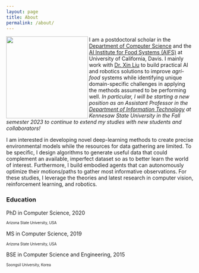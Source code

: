 ```yaml
---
layout: page
title: About
permalink: /about/
---
```


<!-- ![Profile](/images/profile_chicago_small.jpg) -->
<img align="left" width="220" src="../images/lincoln.jpg">
<!-- <img align="left" width="220" src="../images/chicago.jpg"> -->


<!-- <span style="color:red">[*Major update coming soon ...*]</span>. -->
I am a postdoctoral scholar in the [Department of Computer Science](https://cs.ucdavis.edu/) and 
the [AI Institute for Food Systems (AIFS)](https://aifs.ucdavis.edu/) at University of California, Davis. 
I mainly work with [Dr. Xin Liu](https://xinliu.engineering.ucdavis.edu) to build practical AI and robotics solutions to improve *agri-food* systems while identifying unique domain-specific challenges in applying the methods assumed to be performing well.
*In particular, I will be starting a new position as an Assistant Professor in the [Department of Information Technology](https://ccse.kennesaw.edu) at Kennesaw State University in the Fall semester 2023 to continue to extend my studies with new students and collaborators!* 

I am interested in developing novel deep-learning methods to create precise environmental models while the resources for data gathering are limited. 
To be specific, I design algorithms to generate useful data that could complement an available, imperfect dataset so as to better learn the world of interest. 
Furthermore, I build embodied agents that can autonomously optimize their motions/paths to gather most informative observations. 
For these studies, I leverage the theories and latest research in computer vision, reinforcement learning,  and robotics. 

### Education

PhD in Computer Science, 2020

<sup><sub>Arizona State University, USA</sub></sup>

MS in Computer Science, 2019

<sub><sup>Arizona State University, USA</sup></sub>

BSE in Computer Science and Engineering, 2015

<sub><sup>Soongsil University, Korea</sup></sub>

<!-- we believe that *agri-robotics* will be one of the most important 
fields in the near future, and so, we are working to identify the unique challenges and limitations in traditional approaches to propose new, better solutions.
In this research direction, I design mobile robots that can *learn* from data to perform useful decisions in various scenarios &mdash; navigation to right positions, detection of environmental anomaly, or cooperation of robot teammates. 
I am aware of the struggles of current state-of-the-art approaches to robotic learning in scenarios where learned knowledge has to *continuously generalize* or *adjust* to new environments, or to be *clearly explained* in the human-understandable manner; these challenges may actually become even more severe if the focal system scales up to operate a large number of robots simultaneously for the tasks.
Thus, I am very happy to be part of the AI/Robotics community to invent novel solutions to bring real robots to our physical lives as early as possible, and for doing that, I am also actively looking for new collaborations. -->

<!-- Prior to the current position, I was a postdoc at the [Lincoln Institute for Agri-Food Technology
](https://www.lincoln.ac.uk/liat/) of University of Lincoln, UK, where [Dr. Grzegorz Cielniak](https://staff.lincoln.ac.uk/gcielniak) was my supervisor. 
Before that, I finished my PhD in Computer Science at Arizona State University in 2020, under the supervision of [Dr. Theodore (Ted) Pavlic](https://isearch.asu.edu/profile/1995237).  -->
<!-- You can check out my dissertation [here](https://search.proquest.com/openview/315da7f3afc6956f0befeee8568d5246/1?pq-origsite=gscholar&cbl=18750&diss=y), in which I primarily proposed the interesting view of multi-agent systems as a monolithic agent to predict useful global properties from local observations for decision making.
I utilized not only multi-robot teams but ant colonies (*Not ant colony optimization! Real ants!* 🐜) as testbeds to validate AI systems under realistic constraints. 
In fact, the ASU Graduate College recognized the significance of this research to provide the *Completion Fellowship* &mdash; a full financial support for my last semesters &mdash; while I was finalizing it. 
I still have some ongoing works as interesting extensions, and I will also try to post the updates in this website. -->
<!-- I am always watching all my communication channels. Please feel free to reach out through any method you can find below, if you would like to discuss anything. Thanks! -->
